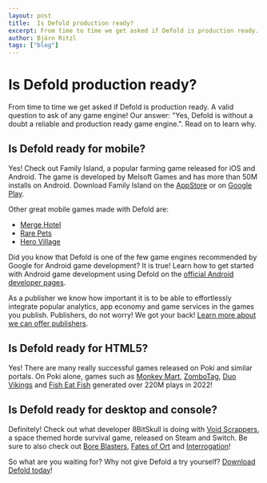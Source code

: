 ```yaml
---
layout: post
title:  Is Defold production ready?
excerpt: From time to time we get asked if Defold is production ready. Our answer is that Defold is without a doubt a reliable and production ready game engine!
author: Björn Ritzl
tags: ["blog"]
---
```


# Is Defold production ready?
From time to time we get asked if Defold is production ready. A valid question to ask of any game engine! Our answer: "Yes, Defold is without a doubt a reliable and production ready game engine.". Read on to learn why.


## Is Defold ready for mobile?
Yes! Check out Family Island, a popular farming game released for iOS and Android. The game is developed by Melsoft Games and has more than 50M installs on Android. Download Family Island on the [AppStore](https://apps.apple.com/us/app/family-island-farming-game/id1464689103) or on [Google Play](https://play.google.com/store/apps/details?id=com.MelsoftGames.FamilyIslandFarm&hl=en&gl=US).

Other great mobile games made with Defold are:

* [Merge Hotel](https://play.google.com/store/apps/details?id=com.happygames.mergehotel)
* [Rare Pets](https://play.google.com/store/apps/details?id=com.drihq.pets)
* [Hero Village](https://play.google.com/store/apps/details?id=overpower.hero.village)

Did you know that Defold is one of the few game engines recommended by Google for Android game development? It is true! Learn how to get started with Android game development using Defold on the [official Android developer pages](https://developer.android.com/games/engines/defold/defold-configure).

As a publisher we know how important it is to be able to effortlessly integrate popular analytics, app economy and game services in the games you publish. Publishers, do not worry! We got your back! [Learn more about we can offer publishers](https://defold.com/publishers/).


## Is Defold ready for HTML5?
Yes! There are many really successful games released on Poki and similar portals. On Poki alone, games such as [Monkey Mart](https://poki.com/en/g/monkey-mart), [ZomboTag](https://poki.com/en/g/zombotag), [Duo Vikings](https://poki.com/en/g/duo-vikings) and [Fish Eat Fish](https://poki.com/en/g/fish-eat-fish) generated over 220M plays in 2022!


## Is Defold ready for desktop and console?
Definitely! Check out what developer 8BitSkull is doing with [Void Scrappers](https://store.steampowered.com/app/2005210/Void_Scrappers/), a space themed horde survival game, released on Steam and Switch. Be sure to also check out [Bore Blasters](https://store.steampowered.com/app/2398170/BORE_BLASTERS/), [Fates of Ort](https://store.steampowered.com/app/895480/Fates_of_Ort/) and [Interrogation](https://store.steampowered.com/app/1016770/Interrogation_You_will_be_deceived/)!

So what are you waiting for? Why not give Defold a try yourself? [Download Defold today](https://defold.com/download/)!
